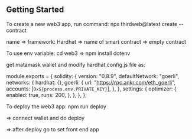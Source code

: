 ## Getting Started

To create a new web3 app, run command:
npx thirdweb@latest create --contract

name => framework: Hardhat => name of smart contract => empty contract

To use env variable:
cd web3 => npm install dotenv

get matamask wallet and modify hardhat.config.js file as:

module.exports = {
solidity: {
version: "0.8.9",
defaultNetwork: "goerli",
networks: {
hardhat: {},
goerli: {
url: "https://rpc.ankr.com/eth_goerli",
accounts: [`0x${process.env.PRIVATE_KEY}`],
},
},
settings: {
optimizer: {
enabled: true,
runs: 200,
},
},
},
};

To deploy the web3 app:
npm run deploy

=> connect wallet and do deploy

=> after deploy go to set front end app
